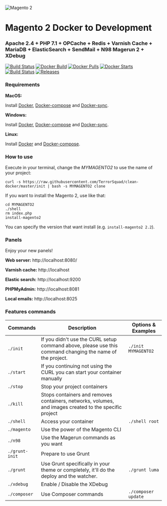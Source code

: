 ![Magento 2](https://cdn.rawgit.com/rafaelstz/magento2-snippets-visualstudio/master/images/icon.png)

#  Magento 2 Docker to Development

### Apache 2.4 + PHP 7.1 + OPCache +  Redis + Varnish Cache + MariaDB + ElasticSearch +  SendMail + N98 Magerun 2 + XDebug

[![Build Status](https://travis-ci.org/TerrorSquad/clean-docker.svg?branch=master)](https://travis-ci.org/TerrorSquad/clean-docker)
[![Docker Build](https://img.shields.io/docker/build/gninkovic/clean-docker.svg)](https://hub.docker.com/r/gninkovic/clean-docker/)
[![Docker Pulls](https://img.shields.io/docker/pulls/gninkovic/clean-docker.svg)](https://hub.docker.com/r/gninkovic/clean-docker/)
[![Docker Starts](https://img.shields.io/docker/stars/gninkovic/clean-docker.svg)](https://hub.docker.com/r/gninkovic/clean-docker/)
[![Build Status](https://images.microbadger.com/badges/image/gninkovic/clean-docker.svg)](https://microbadger.com/images/gninkovic/clean-docker)
[![Releases](https://img.shields.io/github/release/TerrorSquad/clean-docker.svg)](https://github.com/TerrorSquad/clean-docker/releases)

### Requirements

**MacOS:**

Install [Docker](https://docs.docker.com/docker-for-mac/install/), [Docker-compose](https://docs.docker.com/compose/install/#install-compose) and [Docker-sync](https://github.com/EugenMayer/docker-sync/wiki/docker-sync-on-OSX).

**Windows:**

Install [Docker](https://docs.docker.com/docker-for-windows/install/), [Docker-compose](https://docs.docker.com/compose/install/#install-compose) and [Docker-sync](https://github.com/EugenMayer/docker-sync/wiki/docker-sync-on-Windows).

**Linux:**

Install [Docker](https://docs.docker.com/engine/installation/linux/docker-ce/ubuntu/) and [Docker-compose](https://docs.docker.com/compose/install/#install-compose).

### How to use

Execute in your terminal, change the *MYMAGENTO2* to use the name of your project:

```
curl -s https://raw.githubusercontent.com/TerrorSquad/clean-docker/master/init | bash -s MYMAGENTO2 clone
```

If you want to install the Magento 2, use like that:

```
cd MYMAGENTO2
./shell
rm index.php
install-magento2
```

You can specify the version that want install (e.g. `install-magento2 2.2`).

### Panels

Enjoy your new panels!

**Web server:** http://localhost:8080/

**Varnish cache:** http://localhost

**Elastic search:** http://localhost:9200

**PHPMyAdmin:** http://localhost:8081

**Local emails:** http://localhost:8025

### Features commands

| Commands  | Description  | Options & Examples |
|---|---|---|
| `./init`  | If you didn't use the CURL setup command above, please use this command changing the name of the project.  | `./init MYMAGENTO2` |
| `./start`  | If you continuing not using the CURL you can start your container manually  | |
| `./stop`  | Stop your project containers  | |
| `./kill`  | Stops containers and removes containers, networks, volumes, and images created to the specific project  | |
| `./shell`  | Access your container  | `./shell root` | |
| `./magento`  | Use the power of the Magento CLI  | |
| `./n98`  | Use the Magerun commands as you want | |
| `./grunt-init`  | Prepare to use Grunt  | |
| `./grunt`  | Use Grunt specifically in your theme or completely, it'll do the deploy and the watcher.  | `./grunt luma` |
| `./xdebug`  |  Enable / Disable the XDebug | |
| `./composer`  |  Use Composer commands | `./composer update` |
